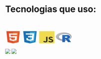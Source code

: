 # Tecnologias que uso:

<br>

<div style="display: inline_block"><br>
  <img align="center" alt="HTML" height="40" width="50" src="https://raw.githubusercontent.com/devicons/devicon/master/icons/html5/html5-original.svg">
  <img align="center" alt="CSS" height="40" width="50" src="https://raw.githubusercontent.com/devicons/devicon/master/icons/css3/css3-original.svg">
  <img align="center" alt="Js" height="40" width="50" src="https://raw.githubusercontent.com/devicons/devicon/master/icons/javascript/javascript-original.svg">
  <img align="center" alt="R" height="40" width="50" src="https://raw.githubusercontent.com/devicons/devicon/master/icons/r/r-original.svg">
</div>
<br>
<div>
   <a href="https://beacons.ai/anjosgabriel"></a>
   <img height="180em" src="https://github-readme-stats.vercel.app/api?username=anjosgabriel&show_icons=true&theme=merko&include_all_commits=true&count_private=true"/>
    <img height="180em" src="https://github-readme-stats.vercel.app/api/top-langs/?username=anjosgabriel&layout=compact&langs_count=16&theme=merko"/>
</div>
